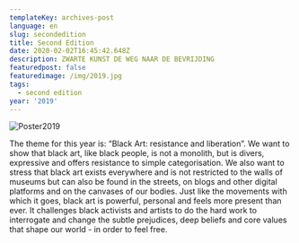 ```yaml
---
templateKey: archives-post
language: en
slug: secondedition
title: Second Edition
date: 2020-02-02T16:45:42.648Z
description: ZWARTE KUNST DE WEG NAAR DE BEVRIJDING
featuredpost: false
featuredimage: /img/2019.jpg
tags:
  - second edition
year: '2019'
---
```

![Poster2019](/img/2019.jpg "Poster 2019")

The theme for this year is: “Black Art: resistance and liberation”. We want to show that black art, like black people, is not a monolith, but is divers, expressive and offers resistance to simple categorisation. We also want to stress that black art exists everywhere and is not restricted to the walls of museums but can also be found in the streets, on blogs and other digital platforms and on the canvases of our bodies. Just like the movements with which it goes, black art is powerful, personal and feels more present than ever. It challenges black activists and artists to do the hard work to interrogate and change the subtle prejudices, deep beliefs and core values ​​that shape our world - in order to feel free.
